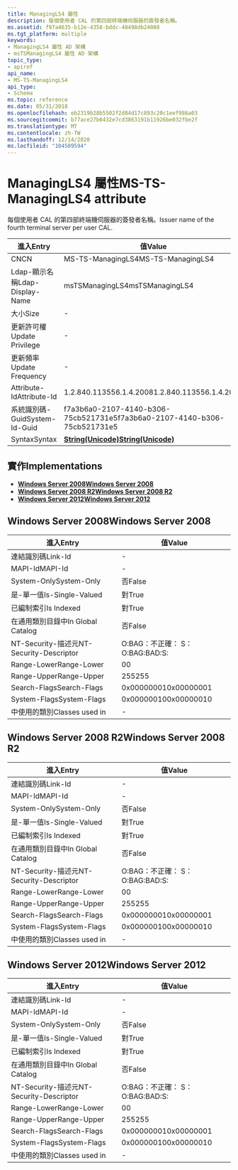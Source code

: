 ```yaml
---
title: ManagingLS4 屬性
description: 每個使用者 CAL 的第四部終端機伺服器的簽發者名稱。
ms.assetid: f97a4635-b12e-4358-bddc-40498db24080
ms.tgt_platform: multiple
keywords:
- ManagingLS4 屬性 AD 架構
- msTSManagingLS4 屬性 AD 架構
topic_type:
- apiref
api_name:
- MS-TS-ManagingLS4
api_type:
- Schema
ms.topic: reference
ms.date: 05/31/2018
ms.openlocfilehash: eb2319b28b5502f2d84d17c893c20c1eef986a03
ms.sourcegitcommit: b77ace27b0432e7cd3863191b11926be032fbe2f
ms.translationtype: MT
ms.contentlocale: zh-TW
ms.lasthandoff: 12/14/2020
ms.locfileid: "104509594"
---
```

# <a name="ms-ts-managingls4-attribute"></a><span data-ttu-id="5ed50-105">ManagingLS4 屬性</span><span class="sxs-lookup"><span data-stu-id="5ed50-105">MS-TS-ManagingLS4 attribute</span></span>

<span data-ttu-id="5ed50-106">每個使用者 CAL 的第四部終端機伺服器的簽發者名稱。</span><span class="sxs-lookup"><span data-stu-id="5ed50-106">Issuer name of the fourth terminal server per user CAL.</span></span>



| <span data-ttu-id="5ed50-107">進入</span><span class="sxs-lookup"><span data-stu-id="5ed50-107">Entry</span></span> | <span data-ttu-id="5ed50-108">值</span><span class="sxs-lookup"><span data-stu-id="5ed50-108">Value</span></span> |
|-------------------|---------------------------------------------|
| <span data-ttu-id="5ed50-109">CN</span><span class="sxs-lookup"><span data-stu-id="5ed50-109">CN</span></span>                | <span data-ttu-id="5ed50-110">MS-TS-ManagingLS4</span><span class="sxs-lookup"><span data-stu-id="5ed50-110">MS-TS-ManagingLS4</span></span>                           |
| <span data-ttu-id="5ed50-111">Ldap-顯示名稱</span><span class="sxs-lookup"><span data-stu-id="5ed50-111">Ldap-Display-Name</span></span> | <span data-ttu-id="5ed50-112">msTSManagingLS4</span><span class="sxs-lookup"><span data-stu-id="5ed50-112">msTSManagingLS4</span></span>                             |
| <span data-ttu-id="5ed50-113">大小</span><span class="sxs-lookup"><span data-stu-id="5ed50-113">Size</span></span>              | \-                                          |
| <span data-ttu-id="5ed50-114">更新許可權</span><span class="sxs-lookup"><span data-stu-id="5ed50-114">Update Privilege</span></span>  | \-                                          |
| <span data-ttu-id="5ed50-115">更新頻率</span><span class="sxs-lookup"><span data-stu-id="5ed50-115">Update Frequency</span></span>  | \-                                          |
| <span data-ttu-id="5ed50-116">Attribute-Id</span><span class="sxs-lookup"><span data-stu-id="5ed50-116">Attribute-Id</span></span>      | <span data-ttu-id="5ed50-117">1.2.840.113556.1.4.2008</span><span class="sxs-lookup"><span data-stu-id="5ed50-117">1.2.840.113556.1.4.2008</span></span>                     |
| <span data-ttu-id="5ed50-118">系統識別碼-Guid</span><span class="sxs-lookup"><span data-stu-id="5ed50-118">System-Id-Guid</span></span>    | <span data-ttu-id="5ed50-119">f7a3b6a0-2107-4140-b306-75cb521731e5</span><span class="sxs-lookup"><span data-stu-id="5ed50-119">f7a3b6a0-2107-4140-b306-75cb521731e5</span></span>        |
| <span data-ttu-id="5ed50-120">Syntax</span><span class="sxs-lookup"><span data-stu-id="5ed50-120">Syntax</span></span>            | [<span data-ttu-id="5ed50-121">**String(Unicode)**</span><span class="sxs-lookup"><span data-stu-id="5ed50-121">**String(Unicode)**</span></span>](s-string-unicode.md) |



## <a name="implementations"></a><span data-ttu-id="5ed50-122">實作</span><span class="sxs-lookup"><span data-stu-id="5ed50-122">Implementations</span></span>

-   [<span data-ttu-id="5ed50-123">**Windows Server 2008**</span><span class="sxs-lookup"><span data-stu-id="5ed50-123">**Windows Server 2008**</span></span>](#windows-server-2008)
-   [<span data-ttu-id="5ed50-124">**Windows Server 2008 R2**</span><span class="sxs-lookup"><span data-stu-id="5ed50-124">**Windows Server 2008 R2**</span></span>](#windows-server-2008-r2)
-   [<span data-ttu-id="5ed50-125">**Windows Server 2012**</span><span class="sxs-lookup"><span data-stu-id="5ed50-125">**Windows Server 2012**</span></span>](#windows-server-2012)

## <a name="windows-server-2008"></a><span data-ttu-id="5ed50-126">Windows Server 2008</span><span class="sxs-lookup"><span data-stu-id="5ed50-126">Windows Server 2008</span></span>



| <span data-ttu-id="5ed50-127">進入</span><span class="sxs-lookup"><span data-stu-id="5ed50-127">Entry</span></span> | <span data-ttu-id="5ed50-128">值</span><span class="sxs-lookup"><span data-stu-id="5ed50-128">Value</span></span> |
|------------------------|--------------|
| <span data-ttu-id="5ed50-129">連結識別碼</span><span class="sxs-lookup"><span data-stu-id="5ed50-129">Link-Id</span></span>                | \-           |
| <span data-ttu-id="5ed50-130">MAPI-Id</span><span class="sxs-lookup"><span data-stu-id="5ed50-130">MAPI-Id</span></span>                | \-           |
| <span data-ttu-id="5ed50-131">System-Only</span><span class="sxs-lookup"><span data-stu-id="5ed50-131">System-Only</span></span>            | <span data-ttu-id="5ed50-132">否</span><span class="sxs-lookup"><span data-stu-id="5ed50-132">False</span></span>        |
| <span data-ttu-id="5ed50-133">是-單一值</span><span class="sxs-lookup"><span data-stu-id="5ed50-133">Is-Single-Valued</span></span>       | <span data-ttu-id="5ed50-134">對</span><span class="sxs-lookup"><span data-stu-id="5ed50-134">True</span></span>         |
| <span data-ttu-id="5ed50-135">已編制索引</span><span class="sxs-lookup"><span data-stu-id="5ed50-135">Is Indexed</span></span>             | <span data-ttu-id="5ed50-136">對</span><span class="sxs-lookup"><span data-stu-id="5ed50-136">True</span></span>         |
| <span data-ttu-id="5ed50-137">在通用類別目錄中</span><span class="sxs-lookup"><span data-stu-id="5ed50-137">In Global Catalog</span></span>      | <span data-ttu-id="5ed50-138">否</span><span class="sxs-lookup"><span data-stu-id="5ed50-138">False</span></span>        |
| <span data-ttu-id="5ed50-139">NT-Security-描述元</span><span class="sxs-lookup"><span data-stu-id="5ed50-139">NT-Security-Descriptor</span></span> | <span data-ttu-id="5ed50-140">O:BAG：不正確： S：</span><span class="sxs-lookup"><span data-stu-id="5ed50-140">O:BAG:BAD:S:</span></span> |
| <span data-ttu-id="5ed50-141">Range-Lower</span><span class="sxs-lookup"><span data-stu-id="5ed50-141">Range-Lower</span></span>            | <span data-ttu-id="5ed50-142">0</span><span class="sxs-lookup"><span data-stu-id="5ed50-142">0</span></span>            |
| <span data-ttu-id="5ed50-143">Range-Upper</span><span class="sxs-lookup"><span data-stu-id="5ed50-143">Range-Upper</span></span>            | <span data-ttu-id="5ed50-144">255</span><span class="sxs-lookup"><span data-stu-id="5ed50-144">255</span></span>          |
| <span data-ttu-id="5ed50-145">Search-Flags</span><span class="sxs-lookup"><span data-stu-id="5ed50-145">Search-Flags</span></span>           | <span data-ttu-id="5ed50-146">0x00000001</span><span class="sxs-lookup"><span data-stu-id="5ed50-146">0x00000001</span></span>   |
| <span data-ttu-id="5ed50-147">System-Flags</span><span class="sxs-lookup"><span data-stu-id="5ed50-147">System-Flags</span></span>           | <span data-ttu-id="5ed50-148">0x00000010</span><span class="sxs-lookup"><span data-stu-id="5ed50-148">0x00000010</span></span>   |
| <span data-ttu-id="5ed50-149">中使用的類別</span><span class="sxs-lookup"><span data-stu-id="5ed50-149">Classes used in</span></span>        | \-           |



## <a name="windows-server-2008-r2"></a><span data-ttu-id="5ed50-150">Windows Server 2008 R2</span><span class="sxs-lookup"><span data-stu-id="5ed50-150">Windows Server 2008 R2</span></span>



| <span data-ttu-id="5ed50-151">進入</span><span class="sxs-lookup"><span data-stu-id="5ed50-151">Entry</span></span> | <span data-ttu-id="5ed50-152">值</span><span class="sxs-lookup"><span data-stu-id="5ed50-152">Value</span></span> |
|------------------------|--------------|
| <span data-ttu-id="5ed50-153">連結識別碼</span><span class="sxs-lookup"><span data-stu-id="5ed50-153">Link-Id</span></span>                | \-           |
| <span data-ttu-id="5ed50-154">MAPI-Id</span><span class="sxs-lookup"><span data-stu-id="5ed50-154">MAPI-Id</span></span>                | \-           |
| <span data-ttu-id="5ed50-155">System-Only</span><span class="sxs-lookup"><span data-stu-id="5ed50-155">System-Only</span></span>            | <span data-ttu-id="5ed50-156">否</span><span class="sxs-lookup"><span data-stu-id="5ed50-156">False</span></span>        |
| <span data-ttu-id="5ed50-157">是-單一值</span><span class="sxs-lookup"><span data-stu-id="5ed50-157">Is-Single-Valued</span></span>       | <span data-ttu-id="5ed50-158">對</span><span class="sxs-lookup"><span data-stu-id="5ed50-158">True</span></span>         |
| <span data-ttu-id="5ed50-159">已編制索引</span><span class="sxs-lookup"><span data-stu-id="5ed50-159">Is Indexed</span></span>             | <span data-ttu-id="5ed50-160">對</span><span class="sxs-lookup"><span data-stu-id="5ed50-160">True</span></span>         |
| <span data-ttu-id="5ed50-161">在通用類別目錄中</span><span class="sxs-lookup"><span data-stu-id="5ed50-161">In Global Catalog</span></span>      | <span data-ttu-id="5ed50-162">否</span><span class="sxs-lookup"><span data-stu-id="5ed50-162">False</span></span>        |
| <span data-ttu-id="5ed50-163">NT-Security-描述元</span><span class="sxs-lookup"><span data-stu-id="5ed50-163">NT-Security-Descriptor</span></span> | <span data-ttu-id="5ed50-164">O:BAG：不正確： S：</span><span class="sxs-lookup"><span data-stu-id="5ed50-164">O:BAG:BAD:S:</span></span> |
| <span data-ttu-id="5ed50-165">Range-Lower</span><span class="sxs-lookup"><span data-stu-id="5ed50-165">Range-Lower</span></span>            | <span data-ttu-id="5ed50-166">0</span><span class="sxs-lookup"><span data-stu-id="5ed50-166">0</span></span>            |
| <span data-ttu-id="5ed50-167">Range-Upper</span><span class="sxs-lookup"><span data-stu-id="5ed50-167">Range-Upper</span></span>            | <span data-ttu-id="5ed50-168">255</span><span class="sxs-lookup"><span data-stu-id="5ed50-168">255</span></span>          |
| <span data-ttu-id="5ed50-169">Search-Flags</span><span class="sxs-lookup"><span data-stu-id="5ed50-169">Search-Flags</span></span>           | <span data-ttu-id="5ed50-170">0x00000001</span><span class="sxs-lookup"><span data-stu-id="5ed50-170">0x00000001</span></span>   |
| <span data-ttu-id="5ed50-171">System-Flags</span><span class="sxs-lookup"><span data-stu-id="5ed50-171">System-Flags</span></span>           | <span data-ttu-id="5ed50-172">0x00000010</span><span class="sxs-lookup"><span data-stu-id="5ed50-172">0x00000010</span></span>   |
| <span data-ttu-id="5ed50-173">中使用的類別</span><span class="sxs-lookup"><span data-stu-id="5ed50-173">Classes used in</span></span>        | \-           |



## <a name="windows-server-2012"></a><span data-ttu-id="5ed50-174">Windows Server 2012</span><span class="sxs-lookup"><span data-stu-id="5ed50-174">Windows Server 2012</span></span>



| <span data-ttu-id="5ed50-175">進入</span><span class="sxs-lookup"><span data-stu-id="5ed50-175">Entry</span></span> | <span data-ttu-id="5ed50-176">值</span><span class="sxs-lookup"><span data-stu-id="5ed50-176">Value</span></span> |
|------------------------|--------------|
| <span data-ttu-id="5ed50-177">連結識別碼</span><span class="sxs-lookup"><span data-stu-id="5ed50-177">Link-Id</span></span>                | \-           |
| <span data-ttu-id="5ed50-178">MAPI-Id</span><span class="sxs-lookup"><span data-stu-id="5ed50-178">MAPI-Id</span></span>                | \-           |
| <span data-ttu-id="5ed50-179">System-Only</span><span class="sxs-lookup"><span data-stu-id="5ed50-179">System-Only</span></span>            | <span data-ttu-id="5ed50-180">否</span><span class="sxs-lookup"><span data-stu-id="5ed50-180">False</span></span>        |
| <span data-ttu-id="5ed50-181">是-單一值</span><span class="sxs-lookup"><span data-stu-id="5ed50-181">Is-Single-Valued</span></span>       | <span data-ttu-id="5ed50-182">對</span><span class="sxs-lookup"><span data-stu-id="5ed50-182">True</span></span>         |
| <span data-ttu-id="5ed50-183">已編制索引</span><span class="sxs-lookup"><span data-stu-id="5ed50-183">Is Indexed</span></span>             | <span data-ttu-id="5ed50-184">對</span><span class="sxs-lookup"><span data-stu-id="5ed50-184">True</span></span>         |
| <span data-ttu-id="5ed50-185">在通用類別目錄中</span><span class="sxs-lookup"><span data-stu-id="5ed50-185">In Global Catalog</span></span>      | <span data-ttu-id="5ed50-186">否</span><span class="sxs-lookup"><span data-stu-id="5ed50-186">False</span></span>        |
| <span data-ttu-id="5ed50-187">NT-Security-描述元</span><span class="sxs-lookup"><span data-stu-id="5ed50-187">NT-Security-Descriptor</span></span> | <span data-ttu-id="5ed50-188">O:BAG：不正確： S：</span><span class="sxs-lookup"><span data-stu-id="5ed50-188">O:BAG:BAD:S:</span></span> |
| <span data-ttu-id="5ed50-189">Range-Lower</span><span class="sxs-lookup"><span data-stu-id="5ed50-189">Range-Lower</span></span>            | <span data-ttu-id="5ed50-190">0</span><span class="sxs-lookup"><span data-stu-id="5ed50-190">0</span></span>            |
| <span data-ttu-id="5ed50-191">Range-Upper</span><span class="sxs-lookup"><span data-stu-id="5ed50-191">Range-Upper</span></span>            | <span data-ttu-id="5ed50-192">255</span><span class="sxs-lookup"><span data-stu-id="5ed50-192">255</span></span>          |
| <span data-ttu-id="5ed50-193">Search-Flags</span><span class="sxs-lookup"><span data-stu-id="5ed50-193">Search-Flags</span></span>           | <span data-ttu-id="5ed50-194">0x00000001</span><span class="sxs-lookup"><span data-stu-id="5ed50-194">0x00000001</span></span>   |
| <span data-ttu-id="5ed50-195">System-Flags</span><span class="sxs-lookup"><span data-stu-id="5ed50-195">System-Flags</span></span>           | <span data-ttu-id="5ed50-196">0x00000010</span><span class="sxs-lookup"><span data-stu-id="5ed50-196">0x00000010</span></span>   |
| <span data-ttu-id="5ed50-197">中使用的類別</span><span class="sxs-lookup"><span data-stu-id="5ed50-197">Classes used in</span></span>        | \-           |



 

 




